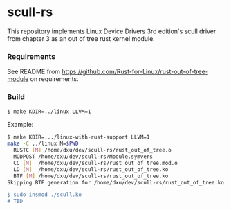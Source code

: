 # scull-rs

This repository implements Linux Device Drivers 3rd edition's scull driver from
chapter 3 as an out of tree rust kernel module.

### Requirements

See README from https://github.com/Rust-for-Linux/rust-out-of-tree-module on
requirements.

### Build

```sh
$ make KDIR=../linux LLVM=1
```

Example:

```sh
$ make KDIR=.../linux-with-rust-support LLVM=1
make -C ../linux M=$PWD
  RUSTC [M] /home/dxu/dev/scull-rs/rust_out_of_tree.o
  MODPOST /home/dxu/dev/scull-rs/Module.symvers
  CC [M]  /home/dxu/dev/scull-rs/rust_out_of_tree.mod.o
  LD [M]  /home/dxu/dev/scull-rs/rust_out_of_tree.ko
  BTF [M] /home/dxu/dev/scull-rs/rust_out_of_tree.ko
Skipping BTF generation for /home/dxu/dev/scull-rs/rust_out_of_tree.ko because it's a Rust module

$ sudo insmod ./scull.ko
# TBD
```
